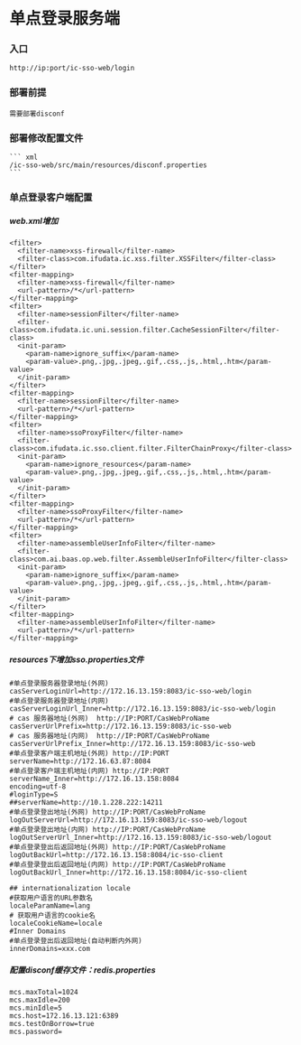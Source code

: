 # 单点登录服务端

### 入口
	http://ip:port/ic-sso-web/login
### 部署前提
	需要部署disconf
### 部署修改配置文件
	``` xml
	/ic-sso-web/src/main/resources/disconf.properties
	``` 
### 单点登录客户端配置

##### web.xml增加
	<filter>
	  <filter-name>xss-firewall</filter-name>
	  <filter-class>com.ifudata.ic.xss.filter.XSSFilter</filter-class>
	</filter>
	<filter-mapping>
	  <filter-name>xss-firewall</filter-name>
	  <url-pattern>/*</url-pattern>
	</filter-mapping>
	<filter>
	  <filter-name>sessionFilter</filter-name>
	  <filter-class>com.ifudata.ic.uni.session.filter.CacheSessionFilter</filter-class>
	  <init-param>
	    <param-name>ignore_suffix</param-name>
	    <param-value>.png,.jpg,.jpeg,.gif,.css,.js,.html,.htm</param-value>
	  </init-param>
	</filter>
	<filter-mapping>
	  <filter-name>sessionFilter</filter-name>
	  <url-pattern>/*</url-pattern>
	</filter-mapping>
	<filter>
	  <filter-name>ssoProxyFilter</filter-name>
	  <filter-class>com.ifudata.ic.sso.client.filter.FilterChainProxy</filter-class>
	  <init-param>
	    <param-name>ignore_resources</param-name>
	    <param-value>.png,.jpg,.jpeg,.gif,.css,.js,.html,.htm</param-value>
	  </init-param>
	</filter>
	<filter-mapping>
	  <filter-name>ssoProxyFilter</filter-name>
	  <url-pattern>/*</url-pattern>
	</filter-mapping>
	<filter>
	  <filter-name>assembleUserInfoFilter</filter-name>
	  <filter-class>com.ai.baas.op.web.filter.AssembleUserInfoFilter</filter-class>
	  <init-param>
	    <param-name>ignore_suffix</param-name>
	    <param-value>.png,.jpg,.jpeg,.gif,.css,.js,.html,.htm</param-value>
	  </init-param>
	</filter>
	<filter-mapping>
	  <filter-name>assembleUserInfoFilter</filter-name>
	  <url-pattern>/*</url-pattern>
	</filter-mapping>
##### resources下增加sso.properties文件
	#单点登录服务器登录地址(外网)
	casServerLoginUrl=http://172.16.13.159:8083/ic-sso-web/login
	#单点登录服务器登录地址(内网)
	casServerLoginUrl_Inner=http://172.16.13.159:8083/ic-sso-web/login
	# cas 服务器地址(外网)  http://IP:PORT/CasWebProName
	casServerUrlPrefix=http://172.16.13.159:8083/ic-sso-web
	# cas 服务器地址(内网)  http://IP:PORT/CasWebProName
	casServerUrlPrefix_Inner=http://172.16.13.159:8083/ic-sso-web
	#单点登录客户端主机地址(外网) http://IP:PORT
	serverName=http://172.16.63.87:8084
	#单点登录客户端主机地址(内网) http://IP:PORT
	serverName_Inner=http://172.16.13.158:8084
	encoding=utf-8
	#loginType=S
	##serverName=http://10.1.228.222:14211
	#单点登录登出地址(外网) http://IP:PORT/CasWebProName
	logOutServerUrl=http://172.16.13.159:8083/ic-sso-web/logout
	#单点登录登出地址(内网) http://IP:PORT/CasWebProName
	logOutServerUrl_Inner=http://172.16.13.159:8083/ic-sso-web/logout
	#单点登录登出后返回地址(外网) http://IP:PORT/CasWebProName
	logOutBackUrl=http://172.16.13.158:8084/ic-sso-client
	#单点登录登出后返回地址(内网) http://IP:PORT/CasWebProName
	logOutBackUrl_Inner=http://172.16.13.158:8084/ic-sso-client
	
	## internationalization locale 
	#获取用户语言的URL参数名
	localeParamName=lang
	# 获取用户语言的cookie名
	localeCookieName=locale
	#Inner Domains 
	#单点登录登出后返回地址(自动判断内外网)
	innerDomains=xxx.com

##### 配置disconf缓存文件：redis.properties
	mcs.maxTotal=1024
	mcs.maxIdle=200
	mcs.minIdle=5
	mcs.host=172.16.13.121:6389
	mcs.testOnBorrow=true
	mcs.password=